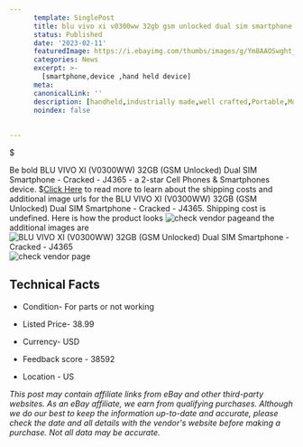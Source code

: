 ```yaml
---
      template: SinglePost
      title: blu vivo xi v0300ww 32gb gsm unlocked dual sim smartphone cracked j4365
      status: Published
      date: '2023-02-11'
      featuredImage: https://i.ebayimg.com/thumbs/images/g/Ym8AAOSwghtjD6gG/s-l225.jpg
      categories: News
      excerpt: >-
        [smartphone,device ,hand held device]
      meta:
      canonicalLink: ''
      description: [handheld,industrially made,well crafted,Portable,Mobile,Compact,Convenient,Lightweight,Maneuverable,Man-portable,Miniature,Carriable,Hand-held,Light,Holdable,Transportable,Mobile device,Pocket-sized,On-the-go,Wireless,Cordless,Compact size,Convenient size, smartphone,device ,hand held device]
      noindex: false
      
        
---
```

$

Be bold BLU VIVO XI (V0300WW) 32GB (GSM Unlocked) Dual SIM Smartphone - Cracked - J4365 - a 2-star Cell Phones & Smartphones device.
$[Click Here](https://www.ebay.com/itm/134216153946?hash=item1f3fe7fb5a%3Ag%3AYm8AAOSwghtjD6gG&mkevt=1&mkcid=1&mkrid=711-53200-19255-0&campid=%253CePNCampaignId%253E&customid=%253CreferenceId%253E&toolid=10049) to read more to learn about the shipping costs and additional image urls for the BLU VIVO XI (V0300WW) 32GB (GSM Unlocked) Dual SIM Smartphone - Cracked - J4365. Shipping cost is undefined. Here is how the product looks ![check vendor page](https://i.ebayimg.com/thumbs/images/g/Ym8AAOSwghtjD6gG/s-l225.jpg)and the additional images are![BLU VIVO XI (V0300WW) 32GB (GSM Unlocked) Dual SIM Smartphone - Cracked - J4365](https://i.ebayimg.com/images/g/Ym8AAOSwghtjD6gG/s-l1600.jpg)![check vendor page](https://origin-galleryplus.ebayimg.com/ws/web/134216153946_2_0_1/225x225.jpg,https://origin-galleryplus.ebayimg.com/ws/web/134216153946_3_0_1/225x225.jpg,https://origin-galleryplus.ebayimg.com/ws/web/134216153946_4_0_1/225x225.jpg,https://origin-galleryplus.ebayimg.com/ws/web/134216153946_5_0_1/225x225.jpg,https://origin-galleryplus.ebayimg.com/ws/web/134216153946_6_0_1/225x225.jpg,https://origin-galleryplus.ebayimg.com/ws/web/134216153946_7_0_1/225x225.jpg,https://origin-galleryplus.ebayimg.com/ws/web/134216153946_8_0_1/225x225.jpg)



 ## Technical Facts 



     
      

 - Condition- For parts or not working 


      

 - Listed Price- 38.99 


      

 - Currency- USD 


      

 - Feedback score - 38592 


      

 - Location - US 


      
      

 *_This post may contain affiliate links from eBay and other third-party websites. As an eBay affiliate, we earn from qualifying purchases. Although we do our best to keep the information up-to-date and accurate, please check the date and all details with the vendor's website before making a purchase. Not all data may be accurate._*






